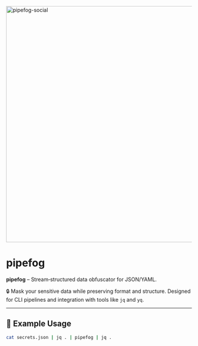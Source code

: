 <img width="1280" height="640" alt="pipefog-social" src="https://github.com/user-attachments/assets/a210fa94-fe76-49c3-9b14-7d21bd2c4281" />

# pipefog

**pipefog** – Stream‑structured data obfuscator for JSON/YAML.

🔒 Mask your sensitive data while preserving format and structure. Designed for CLI pipelines and integration with tools like `jq` and `yq`.

---

## 🚀 Example Usage

```bash
cat secrets.json | jq . | pipefog | jq .
```
